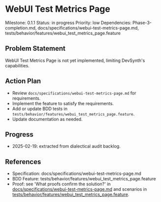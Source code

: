 # WebUI Test Metrics Page
Milestone: 0.1.1
Status: in progress
Priority: low
Dependencies: Phase-3-completion.md, docs/specifications/webui-test-metrics-page.md, tests/behavior/features/webui_test_metrics_page.feature

## Problem Statement
WebUI Test Metrics Page is not yet implemented, limiting DevSynth's capabilities.


## Action Plan
- Review `docs/specifications/webui-test-metrics-page.md` for requirements.
- Implement the feature to satisfy the requirements.
- Add or update BDD tests in `tests/behavior/features/webui_test_metrics_page.feature`.
- Update documentation as needed.

## Progress
- 2025-02-19: extracted from dialectical audit backlog.

## References
- Specification: docs/specifications/webui-test-metrics-page.md
- BDD Feature: tests/behavior/features/webui_test_metrics_page.feature
- Proof: see 'What proofs confirm the solution?' in [docs/specifications/webui-test-metrics-page.md](../docs/specifications/webui-test-metrics-page.md) and scenarios in [tests/behavior/features/webui_test_metrics_page.feature](../tests/behavior/features/webui_test_metrics_page.feature).
